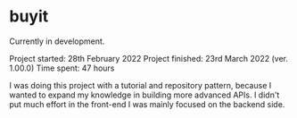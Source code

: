 # buyit

Currently in development.

Project started: 28th February 2022
Project finished: 23rd March 2022 (ver. 1.00.0)
Time spent: 47 hours

I was doing this project with a tutorial and repository pattern, because I wanted to expand my knowledge in building more advanced APIs. I didn't put much effort in the front-end I was mainly focused on the backend side.



